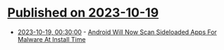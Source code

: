 # [Published on 2023-10-19](index.md)

* [2023-10-19, 00:30:00](https://it.slashdot.org/story/23/10/18/2148248/android-will-now-scan-sideloaded-apps-for-malware-at-install-time?utm_source=rss1.0mainlinkanon&utm_medium=feed) - [Android Will Now Scan Sideloaded Apps For Malware At Install Time](https://it.slashdot.org/story/23/10/18/2148248/android-will-now-scan-sideloaded-apps-for-malware-at-install-time?utm_source=rss1.0mainlinkanon&utm_medium=feed)
